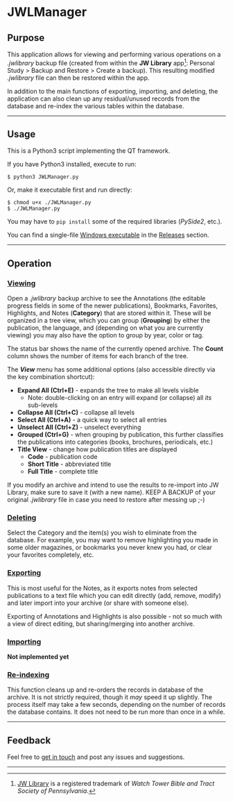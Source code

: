 # JWLManager

## Purpose

This application allows for viewing and performing various operations on a *.jwlibrary* backup file (created from within the **JW Library** app[^1]: Personal Study > Backup and Restore > Create a backup). This resulting modified *.jwlibrary* file can then be restored within the app.

In addition to the main functions of exporting, importing, and deleting, the application can also clean up any residual/unused records from the database and re-index the various tables within the database.
____
## Usage

This is a Python3 script implementing the QT framework.

If you have Python3 installed, execute to run:

```
$ python3 JWLManager.py
```

Or, make it executable first and run directly:

```
$ chmod u+x ./JWLManager.py
$ ./JWLManager.py
```

You may have to `pip install` some of the required libraries (*PySide2*, etc.).

You can find a single-file <u>Windows executable</u> in the [Releases](https://gitlab.com/erykj/jwlmanager/-/releases) section.
____
## Operation

### <u>Viewing</u>

Open a *.jwlibrary* backup archive to see the Annotations (the editable progress fields in some of the newer publications), Bookmarks, Favorites, Highlights, and Notes (**Category**) that are stored within it. These will be organized in a tree view, which you can group (**Grouping**) by either the publication, the language, and (depending on what you are currently viewing) you may also have the option to group by year, color or tag.

The status bar shows the name of the currently opened archive. The **Count** column shows the number of items for each branch of the tree.

The ***View*** menu has some additional options (also accessible directly via the key combination shortcut):

* **Expand All (Ctrl+E)** - expands the tree to make all levels visible
  * Note: double-clicking on an entry will expand (or collapse) all *its* sub-levels
* **Collapse All (Ctrl+C)** - collapse all levels
* **Select All (Ctrl+A)** - a quick way to select all entries
* **Unselect All (Ctrl+Z)** - unselect everything
* **Grouped (Ctrl+G)** - when grouping by publication, this further classifies the publications into categories (books, brochures, periodicals, etc.)
* **Title View** - change how publication titles are displayed
  * **Code** - publication code
  * **Short Title** - abbreviated title
  * **Full Title** - complete title

If you modify an archive and intend to use the results to re-import into JW Library, make sure to save it (with a new name). KEEP A BACKUP of your original *.jwlibrary* file in case you need to restore after messing up ;-)

### <u>Deleting</u>

Select the Category and the item(s) you wish to eliminate from the database. For example, you may want to remove highlighting you made in some older magazines, or bookmarks you never knew you had, or clear your favorites completely, etc.

### <u>Exporting</u>

This is most useful for the Notes, as it exports notes from selected publications to a text file which you can edit directly (add, remove, modify) and later import into your archive (or share with someone else).

Exporting of Annotations and Highlights is also possible - not so much with a view of direct editing, but sharing/merging into another archive.

### <u>Importing</u>

**Not implemented yet**

### <u>Re-indexing</u>

This function cleans up and re-orders the records in database of the archive. It is not strictly required, though it *may* speed it up slightly. The process itself may take a few seconds, depending on the number of records the database contains. It does not need to be run more than once in a while.
____
## Feedback

Feel free to [get in touch](https://gitlab.com/erykj/jwlmanager/-/issues) and post any issues and suggestions.
____
[^1]: [JW Library](https://www.jw.org/en/online-help/jw-library/) is a registered trademark of *Watch Tower Bible and Tract Society of Pennsylvania*.
